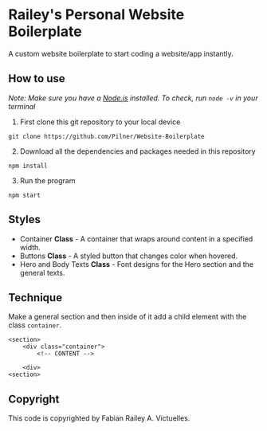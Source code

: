 # Railey's Personal Website Boilerplate

A custom website boilerplate to start coding a website/app instantly.

## How to use

*Note: Make sure you have a [Node.js](https://nodejs.org/en/) installed. To check, run `node -v` in your terminal*

1. First clone this git repository to your local device
```
git clone https://github.com/Pilner/Website-Boilerplate
```
2. Download all the dependencies and packages needed in this repository
```
npm install
```
3. Run the program
```
npm start
```

## Styles

* Container __Class__ - A container that wraps around content in a specified width.
* Buttons __Class__ - A styled button that changes color when hovered.
* Hero and Body Texts __Class__ - Font designs for the Hero section and the general texts.

## Technique

Make a general section and then inside of it add a child element with the class `container`.

```
<section>
	<div class="container">
		<!-- CONTENT -->

	<div>
<section>
```


## Copyright

This code is copyrighted by Fabian Railey A. Victuelles.